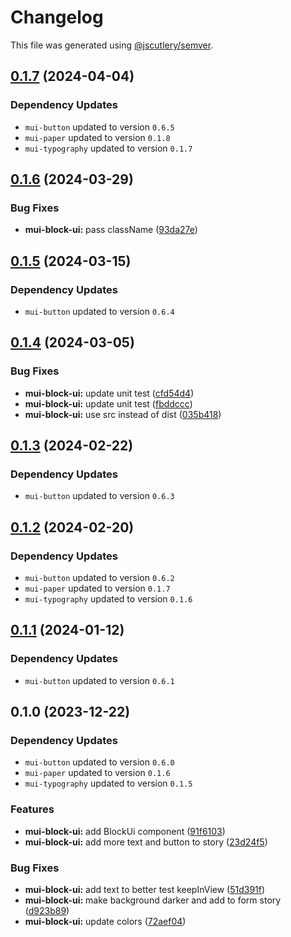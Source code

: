 # Changelog

This file was generated using [@jscutlery/semver](https://github.com/jscutlery/semver).

## [0.1.7](https://github.com/Availity/element/compare/@availity/mui-block-ui@0.1.6...@availity/mui-block-ui@0.1.7) (2024-04-04)

### Dependency Updates

* `mui-button` updated to version `0.6.5`
* `mui-paper` updated to version `0.1.8`
* `mui-typography` updated to version `0.1.7`
## [0.1.6](https://github.com/Availity/element/compare/@availity/mui-block-ui@0.1.5...@availity/mui-block-ui@0.1.6) (2024-03-29)


### Bug Fixes

* **mui-block-ui:** pass className ([93da27e](https://github.com/Availity/element/commit/93da27ea90ec7605d384c6b1c25940d04be4a421))

## [0.1.5](https://github.com/Availity/element/compare/@availity/mui-block-ui@0.1.4...@availity/mui-block-ui@0.1.5) (2024-03-15)

### Dependency Updates

* `mui-button` updated to version `0.6.4`
## [0.1.4](https://github.com/Availity/element/compare/@availity/mui-block-ui@0.1.3...@availity/mui-block-ui@0.1.4) (2024-03-05)


### Bug Fixes

* **mui-block-ui:** update unit test ([cfd54d4](https://github.com/Availity/element/commit/cfd54d454e131a12d765d364fc3638b0acb61501))
* **mui-block-ui:** update unit test ([fbddccc](https://github.com/Availity/element/commit/fbddcccd3dce983d175e6939c951a77d54137ab0))
* **mui-block-ui:** use src instead of dist ([035b418](https://github.com/Availity/element/commit/035b418b84d89c43c78fcd2405eadf2a3df6b0d5))

## [0.1.3](https://github.com/Availity/element/compare/@availity/mui-block-ui@0.1.2...@availity/mui-block-ui@0.1.3) (2024-02-22)

### Dependency Updates

* `mui-button` updated to version `0.6.3`
## [0.1.2](https://github.com/Availity/element/compare/@availity/mui-block-ui@0.1.1...@availity/mui-block-ui@0.1.2) (2024-02-20)

### Dependency Updates

* `mui-button` updated to version `0.6.2`
* `mui-paper` updated to version `0.1.7`
* `mui-typography` updated to version `0.1.6`
## [0.1.1](https://github.com/Availity/element/compare/@availity/mui-block-ui@0.1.0...@availity/mui-block-ui@0.1.1) (2024-01-12)

### Dependency Updates

* `mui-button` updated to version `0.6.1`
## 0.1.0 (2023-12-22)

### Dependency Updates

* `mui-button` updated to version `0.6.0`
* `mui-paper` updated to version `0.1.6`
* `mui-typography` updated to version `0.1.5`

### Features

* **mui-block-ui:** add BlockUi component ([91f6103](https://github.com/Availity/element/commit/91f61039e74e4a2120988e4d2e72f0c27e82f686))
* **mui-block-ui:** add more text and button to story ([23d24f5](https://github.com/Availity/element/commit/23d24f53900a713d43a069711180dd1c386c620a))


### Bug Fixes

* **mui-block-ui:** add text to better test keepInView ([51d391f](https://github.com/Availity/element/commit/51d391f09e777c8b505838fc4bf50967cd47b928))
* **mui-block-ui:** make background darker and add to form story ([d923b89](https://github.com/Availity/element/commit/d923b89d07f406afc2964006f8d32551fe582d40))
* **mui-block-ui:** update colors ([72aef04](https://github.com/Availity/element/commit/72aef0480595f61c1766be0cf523b7848fd4ef4b))
